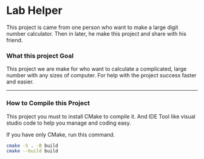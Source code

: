# Lab Helper

This project is came from one person who want to make a large digit number calculator. Then in later, he make this project and share with his friend.

### What this project Goal
This project we are make for who want to calculate a complicated, large number with any sizes of computer. For help with the project success faster and easier.


---

### How to Compile this Project

This project you must to install CMake to compile it. And IDE Tool like visual studio code to help you manage and coding easy.

If you have only CMake, run this command.

```sh
cmake -S . -B build
cmake --build build
```